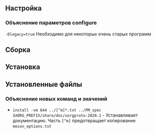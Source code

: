 <pkg :name="'xorgproto'" instsize showsbu2></pkg>

## Настройка
<package-script :package="'xorgproto'" :type="'configure'"></package-script>

### Объяснение параметров configure

``-Dlegacy=true`` Необходимо для некоторых очень старых программ

## Сборка
<package-script :package="'xorgproto'" :type="'build'"></package-script>

## Установка
<package-script :package="'xorgproto'" :type="'install'"></package-script>
 
## Установленные файлы
<package-script :package="'xorgproto'" :type="'files'"></package-script>

### Объяснение новых команд и значений

* `install -vm 644 ../[^m]*.txt ../PM_spec $XORG_PREFIX/share/doc/xorgproto-2020.1` - Устанавливает документацию. Часть `[^m]` предотвращает копирование `meson_options.txt`

<script>
	new Vue({ el: '#main' })
</script> 
